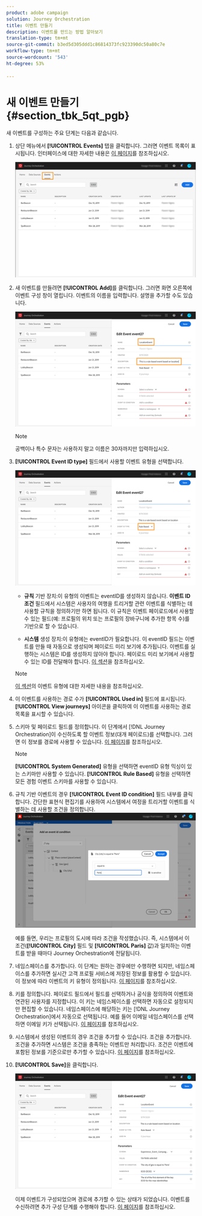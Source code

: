 ```yaml
---
product: adobe campaign
solution: Journey Orchestration
title: 이벤트 만들기
description: 이벤트를 만드는 방법 알아보기
translation-type: tm+mt
source-git-commit: b3ed5d305ddd1c86814373fc923390dc50a80c7e
workflow-type: tm+mt
source-wordcount: '543'
ht-degree: 53%

---
```



# 새 이벤트 만들기 {#section_tbk_5qt_pgb}

새 이벤트를 구성하는 주요 단계는 다음과 같습니다.

1. 상단 메뉴에서 **[!UICONTROL Events]** 탭을 클릭합니다. 그러면 이벤트 목록이 표시됩니다. 인터페이스에 대한 자세한 내용은 [이 페이지](../about/user-interface.md)를 참조하십시오.

   ![](../assets/journey5.png)

1. 새 이벤트를 만들려면 **[!UICONTROL Add]**&#x200B;를 클릭합니다. 그러면 화면 오른쪽에 이벤트 구성 창이 열립니다. 이벤트의 이름을 입력합니다. 설명을 추가할 수도 있습니다.

   ![](../assets/journey6.png)

   >[!NOTE]
   >
   >공백이나 특수 문자는 사용하지 말고 이름은 30자까지만 입력하십시오.

1. **[!UICONTROL Event ID type]** 필드에서 사용할 이벤트 유형을 선택합니다.

   ![](../assets/journey6bis.png)

   * **규칙** 기반 장치:이 유형의 이벤트는 eventID를 생성하지 않습니다. **이벤트 ID 조건** 필드에서 시스템은 사용자의 여행을 트리거할 관련 이벤트를 식별하는 데 사용할 규칙을 정의하기만 하면 됩니다. 이 규칙은 이벤트 페이로드에서 사용할 수 있는 필드(예: 프로필의 위치 또는 프로필의 장바구니에 추가한 항목 수)를 기반으로 할 수 있습니다.

   * **시스템** 생성 장치:이 유형에는 eventID가 필요합니다. 이 eventID 필드는 이벤트를 만들 때 자동으로 생성되며 페이로드 미리 보기에 추가됩니다. 이벤트를 실행하는 시스템은 ID를 생성하지 않아야 합니다. 페이로드 미리 보기에서 사용할 수 있는 ID를 전달해야 합니다. [이 섹션](../event/previewing-the-payload.md)을 참조하십시오.
   >[!NOTE]
   >
   >[이 섹션](../event/about-events.md)의 이벤트 유형에 대한 자세한 내용을 참조하십시오.
1. 이 이벤트를 사용하는 경로 수가 **[!UICONTROL Used in]** 필드에 표시됩니다. **[!UICONTROL View journeys]** 아이콘을 클릭하여 이 이벤트를 사용하는 경로 목록을 표시할 수 있습니다.
1. 스키마 및 페이로드 필드를 정의합니다. 이 단계에서 [!DNL Journey Orchestration]이 수신하도록 할 이벤트 정보(대개 페이로드)를 선택합니다. 그러면 이 정보를 경로에 사용할 수 있습니다. [이 페이지](../event/defining-the-payload-fields.md)를 참조하십시오.
   >[!NOTE]
   >
   >**[!UICONTROL System Generated]** 유형을 선택하면 eventID 유형 믹싱이 있는 스키마만 사용할 수 있습니다. **[!UICONTROL Rule Based]** 유형을 선택하면 모든 경험 이벤트 스키마를 사용할 수 있습니다.

1. 규칙 기반 이벤트의 경우 **[!UICONTROL Event ID condition]** 필드 내부를 클릭합니다. 간단한 표현식 편집기를 사용하여 시스템에서 여정을 트리거할 이벤트를 식별하는 데 사용할 조건을 정의합니다.
   ![](../assets/alpha-event6.png)

   예를 들면, 우리는 프로필의 도시에 따라 조건을 작성했습니다. 즉, 시스템에서 이 조건(**[!UICONTROL City]** 필드 및 **[!UICONTROL Paris]** 값)과 일치하는 이벤트를 받을 때마다 Journey Orchestration에 전달됩니다.

1. 네임스페이스를 추가합니다. 이 단계는 원하는 경우에만 수행하면 되지만, 네임스페이스를 추가하면 실시간 고객 프로필 서비스에 저장된 정보를 활용할 수 있습니다. 이 정보에 따라 이벤트의 키 유형이 정의됩니다. [이 페이지](../event/selecting-the-namespace.md)를 참조하십시오.
1. 키를 정의합니다. 페이로드 필드에서 필드를 선택하거나 공식을 정의하여 이벤트와 연관된 사용자를 지정합니다. 이 키는 네임스페이스를 선택하면 자동으로 설정되지만 편집할 수 있습니다. 네임스페이스에 해당하는 키는 [!DNL Journey Orchestration]에서 자동으로 선택됩니다. 예를 들어 이메일 네임스페이스를 선택하면 이메일 키가 선택됩니다. [이 페이지](../event/defining-the-event-key.md)를 참조하십시오.
1. 시스템에서 생성된 이벤트의 경우 조건을 추가할 수 있습니다. 조건을 추가합니다. 조건을 추가하면 시스템은 조건을 충족하는 이벤트만 처리합니다. 조건은 이벤트에 포함된 정보를 기준으로만 추가할 수 있습니다. [이 페이지](../event/adding-a-condition.md)를 참조하십시오.
1. **[!UICONTROL Save]**&#x200B;을 클릭합니다.

   ![](../assets/journey7.png)

   이제 이벤트가 구성되었으며 경로에 추가할 수 있는 상태가 되었습니다. 이벤트를 수신하려면 추가 구성 단계를 수행해야 합니다. [이 페이지](../event/additional-steps-to-send-events-to-journey-orchestration.md)를 참조하십시오.
